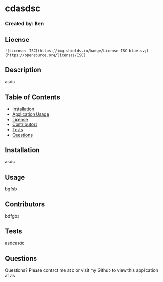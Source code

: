 # cdasdsc
  ### Created by: Ben

  ## License
    ![License: ISC](https://img.shields.io/badge/License-ISC-blue.svg)
    (https://opensource.org/licenses/ISC)
  

  ## Description
  asdc

  ## Table of Contents
  - [Installation](#installation)
  - [Application Usage](#usage)
  - [License](#license)
  - [Contributors](#contributors)
  - [Tests](#tests)
  - [Questions](#questions)

  ## Installation
  asdc

  ## Usage
  bgfsb

  ## Contributors
  bdfgbs

  ## Tests
  asdcasdc

  ## Questions
  Questions? Please contact me at c or visit my Github to view this application at as
